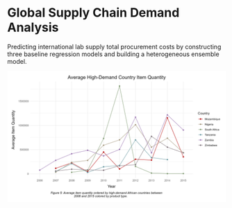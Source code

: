 # Global Supply Chain Demand Analysis
Predicting international lab supply total procurement costs by constructing three baseline regression models and building a heterogeneous ensemble model.

![](highdemandcountry_qty.png)
